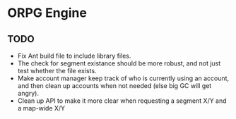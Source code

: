 # ORPG Engine

## TODO
- Fix Ant build file to include library files.
- The check for segment existance should be more robust, and not just test whether the file exists.
- Make account manager keep track of who is currently using an account, and then clean up accounts when not needed (else big GC will get angry).
- Clean up API to make it more clear when requesting a segment X/Y and a map-wide X/Y